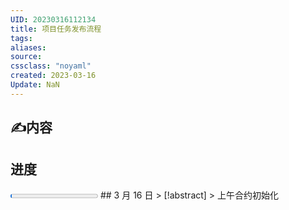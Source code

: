 ```yaml
---
UID: 20230316112134 
title: 项目任务发布流程
tags: 
aliases: 
source: 
cssclass: "noyaml"
created: 2023-03-16
Update: NaN
---
```


## ✍内容
## 进度 
<progress  value="1" max="100">
    </progress>
## 3 月 16 日
> [!abstract]
> 上午合约初始化
